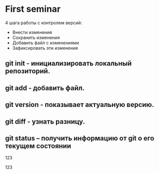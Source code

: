 # First seminar

4 шага работы с контролем версий: 
* Внести изменения
* Сохранить изменения
* Добавить файл с изменениями 
* Зафиксировать эти изменения
## git init - инициализировать локальный репозиторий.
## git add - добавить файл.
## git version - показывает актуальную версию.
## git diff - узнать разницу.
## git status – получить информацию от git о его текущем состоянии
123

123